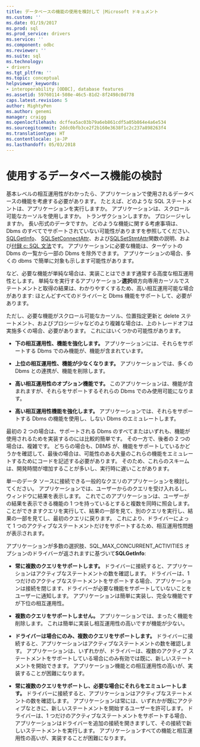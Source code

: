 ```yaml
---
title: データベースの機能の使用を検討して |Microsoft ドキュメント
ms.custom: ''
ms.date: 01/19/2017
ms.prod: sql
ms.prod_service: drivers
ms.service: ''
ms.component: odbc
ms.reviewer: ''
ms.suite: sql
ms.technology:
- drivers
ms.tgt_pltfrm: ''
ms.topic: conceptual
helpviewer_keywords:
- interoperability [ODBC], database features
ms.assetid: 59760114-508e-46c5-81d2-8f2498c0d778
caps.latest.revision: 5
author: MightyPen
ms.author: genemi
manager: craigg
ms.openlocfilehash: dcffea5ac03b79a6eb861cdf5a05b864e4a6e534
ms.sourcegitcommit: 2ddc0bfb3ce2f2b160e3638f1c2c237a898263f4
ms.translationtype: HT
ms.contentlocale: ja-JP
ms.lasthandoff: 05/03/2018
---
```

# <a name="considering-database-features-to-use"></a>使用するデータベース機能の検討
基本レベルの相互運用性がわかったら、アプリケーションで使用されるデータベースの機能を考慮する必要があります。 たとえば、どのような SQL ステートメントは、アプリケーションを実行しますか。 アプリケーションは、スクロール可能なカーソルを使用しますか。 トランザクションしますか。 プロシージャしますか。 長い形式のデータですか。 どのような機能に関する考慮事項は、Dbms のすべてでサポートされていない可能性がありますを参照してください、 [SQLGetInfo](../../../odbc/reference/syntax/sqlgetinfo-function.md)、 [SQLSetConnectAttr](../../../odbc/reference/syntax/sqlsetconnectattr-function.md)、および[SQLSetStmtAttr](../../../odbc/reference/syntax/sqlsetstmtattr-function.md)関数の説明、および[付録 c: SQL 文法](../../../odbc/reference/appendixes/appendix-c-sql-grammar.md)です。 アプリケーションに必要な機能は、ターゲットの Dbms の一覧から一部の Dbms を除外できます。 アプリケーションの場合、多くの dbms で簡単に対象も示します可能性があります。  
  
 など、必要な機能が単純な場合は、実装ことはできます通常する高度な相互運用性とします。 単純なを実行するアプリケーション**選択**順方向専用カーソルでステートメントと取得の結果は、わかりやすくするため、高い相互運用可能な場合があります: ほとんどすべてのドライバーと Dbms 機能をサポートして、必要があります。  
  
 ただし、必要な機能がスクロール可能なカーソル、位置指定更新と delete ステートメント、およびプロシージャなどのより複雑な場合は、上のトレードオフは実施多くの場合、必要があります。 これにはいくつかの可能性があります。  
  
-   **下の相互運用性、機能を強化します。** アプリケーションには、それらをサポートする Dbms でのみ機能が、機能が含まれています。  
  
-   **上位の相互運用性、機能が少なくなります。** アプリケーションでは、多くの Dbms との連携が、機能を削除します。  
  
-   **高い相互運用性のオプション機能です。** このアプリケーションは、機能が含まれますが、それらをサポートするそれらの Dbms でのみ使用可能になります。  
  
-   **高い相互運用性機能を強化します。** アプリケーションでは、それらをサポートする Dbms の機能を使用し、しない Dbms のエミュレートします。  
  
 最初の 2 つの場合は、サポートされる Dbms のすべてまたはいずれも、機能が使用されるためを実装するのには比較的簡単です。 その一方で、後者の 2 つの場合は、複雑です。 どちらの場合も、DBMS が、機能をサポートしているかどうかを確認して、最後の場合は、可能性のある大量のこれらの機能をエミュレートするためにコードを記述する必要があります。 そのため、これらのスキームは、開発時間が増加することが多いし、実行時に遅いことがあります。  
  
 単一のデータ ソースに接続できる一般的なクエリのアプリケーションを検討してください。 アプリケーションでは、ユーザーからのクエリを受け入れるし、ウィンドウに結果を表示します。 これでこのアプリケーションは、ユーザーがの結果を表示できる機能の 1 つを持っているとすると複数を同時に照会します。 ことができますクエリを実行して、結果の一部を見て、別のクエリを実行し、結果の一部を見てし、最初のクエリに戻ります。 これにより、ドライバーによって 1 つのアクティブなステートメントだけをサポートするため、相互運用性問題が表示されます。  
  
 アプリケーションが多数の選択肢、SQL_MAX_CONCURRENT_ACTIVITIES オプションのドライバーが返されますに基づいて**SQLGetInfo**:  
  
-   **常に複数のクエリをサポートします。** ドライバーに接続すると、アプリケーションはアクティブなステートメントの数を確認します。 ドライバーは、1 つだけのアクティブなステートメントをサポートする場合、アプリケーションは接続を閉じます、ドライバーが必要な機能をサポートしていないことをユーザーに通知します。 アプリケーションは簡単に実装し、完全な機能ですが下位の相互運用性。  
  
-   **複数のクエリをサポートしません。** アプリケーションでは、まったく機能を削除します。 これは簡単に実装し相互運用性の高いですが機能が少ない。  
  
-   **ドライバーは場合にのみ、複数のクエリをサポートします。** ドライバーに接続すると、アプリケーションはアクティブなステートメントの数を確認します。 アプリケーションは、いずれかが、ドライバーは、複数のアクティブ ステートメントをサポートしている場合にのみ有効では既に、新しいステートメントを開始できます。 アプリケーション機能との相互運用性の高いが、実装することが困難になります。  
  
-   **常に複数のクエリをサポートし、必要な場合にそれらをエミュレートします。** ドライバーに接続すると、アプリケーションはアクティブなステートメントの数を確認します。 アプリケーションは常には、いずれかが既にアクティブなときに、新しいステートメントを開始するユーザーを許可します。 ドライバーは、1 つだけのアクティブなステートメントをサポートする場合、アプリケーションはドライバーを追加の接続を開きますして、その接続で新しいステートメントを実行します。 アプリケーションすべての機能と相互運用性の高いが、実装することが困難になります。
